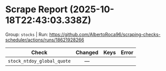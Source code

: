 # Scrape Report (2025-10-18T22:43:03.338Z)

Group: `stocks`  |  Run: https://github.com/AlbertoRoca96/scraping-checks-scheduler/actions/runs/18621928266

| Check | Changed | Keys | Error |
|---|:---:|:--|:--|
| `stock_ntdoy_global_quote` | — |  |  |
